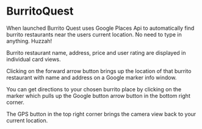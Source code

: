 # BurritoQuest

When launched Burrito Quest uses Google Places Api to automatically find burrito restaurants near the users current location. No need to type in anything. Huzzah!

Burrito restaurant name, address, price and user rating are displayed in individual card views.

Clicking on the forward arrow button brings up the location of that burrito restaurant with name and address on a Google marker info window. 

You can get directions to your chosen burrito place by clicking on the marker which pulls up the Google button arrow button in the bottom right corner. 

The GPS button in the top right corner brings the camera view back to your current location. 

